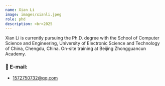 ```yaml
---
name: Xian Li
image: images/xianli.jpeg
role: phd
description: <br>2025
---
```


Xian Li is currently pursuing the Ph.D. degree with the School of Computer Science and Engineering, University of Electronic Science and Technology of China, Chengdu, China. On-site training at Beijing Zhongguancun Academy. 

### 📧 E-mail:
- 1572750732@qq.com
